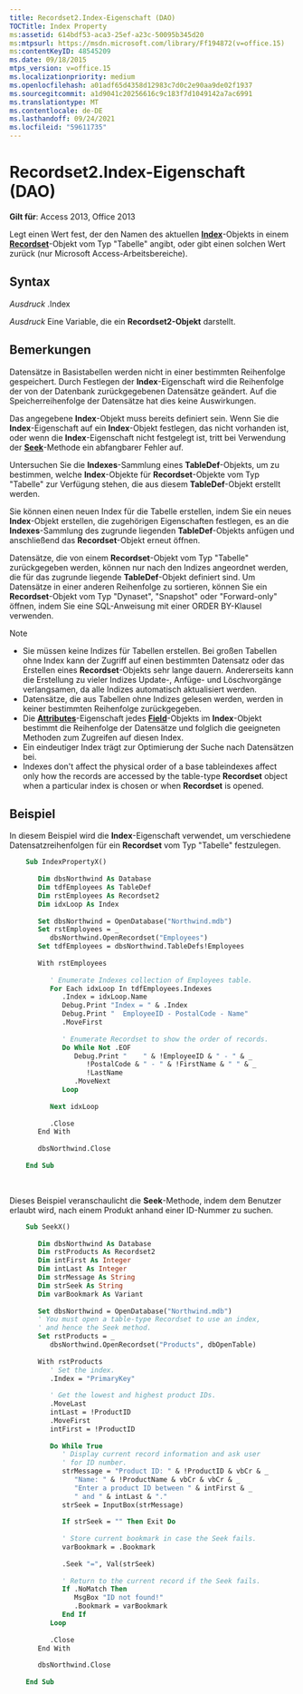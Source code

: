 ```yaml
---
title: Recordset2.Index-Eigenschaft (DAO)
TOCTitle: Index Property
ms:assetid: 614bdf53-aca3-25ef-a23c-50095b345d20
ms:mtpsurl: https://msdn.microsoft.com/library/Ff194872(v=office.15)
ms:contentKeyID: 48545209
ms.date: 09/18/2015
mtps_version: v=office.15
ms.localizationpriority: medium
ms.openlocfilehash: a01adf65d4358d12983c7d0c2e90aa9de02f1937
ms.sourcegitcommit: a1d9041c20256616c9c183f7d1049142a7ac6991
ms.translationtype: MT
ms.contentlocale: de-DE
ms.lasthandoff: 09/24/2021
ms.locfileid: "59611735"
---
```

# <a name="recordset2index-property-dao"></a>Recordset2.Index-Eigenschaft (DAO)

**Gilt für**: Access 2013, Office 2013

Legt einen Wert fest, der den Namen des aktuellen **[Index](index-object-dao.md)**-Objekts in einem **[Recordset](recordset-object-dao.md)**-Objekt vom Typ "Tabelle" angibt, oder gibt einen solchen Wert zurück (nur Microsoft Access-Arbeitsbereiche).

## <a name="syntax"></a>Syntax

*Ausdruck* .Index

*Ausdruck* Eine Variable, die ein **Recordset2-Objekt** darstellt.

## <a name="remarks"></a>Bemerkungen

Datensätze in Basistabellen werden nicht in einer bestimmten Reihenfolge gespeichert. Durch Festlegen der **Index**-Eigenschaft wird die Reihenfolge der von der Datenbank zurückgegebenen Datensätze geändert. Auf die Speicherreihenfolge der Datensätze hat dies keine Auswirkungen.

Das angegebene **Index**-Objekt muss bereits definiert sein. Wenn Sie die **Index**-Eigenschaft auf ein **Index**-Objekt festlegen, das nicht vorhanden ist, oder wenn die **Index**-Eigenschaft nicht festgelegt ist, tritt bei Verwendung der **[Seek](recordset2-seek-method-dao.md)**-Methode ein abfangbarer Fehler auf.

Untersuchen Sie die **Indexes**-Sammlung eines **TableDef**-Objekts, um zu bestimmen, welche **Index**-Objekte für **Recordset**-Objekte vom Typ "Tabelle" zur Verfügung stehen, die aus diesem **TableDef**-Objekt erstellt werden.

Sie können einen neuen Index für die Tabelle erstellen, indem Sie ein neues **Index**-Objekt erstellen, die zugehörigen Eigenschaften festlegen, es an die **Indexes**-Sammlung des zugrunde liegenden **TableDef**-Objekts anfügen und anschließend das **Recordset**-Objekt erneut öffnen.

Datensätze, die von einem **Recordset**-Objekt vom Typ "Tabelle" zurückgegeben werden, können nur nach den Indizes angeordnet werden, die für das zugrunde liegende **TableDef**-Objekt definiert sind. Um Datensätze in einer anderen Reihenfolge zu sortieren, können Sie ein **Recordset**-Objekt vom Typ "Dynaset", "Snapshot" oder "Forward-only" öffnen, indem Sie eine SQL-Anweisung mit einer ORDER BY-Klausel verwenden.

> [!NOTE]
> - Sie müssen keine Indizes für Tabellen erstellen. Bei großen Tabellen ohne Index kann der Zugriff auf einen bestimmten Datensatz oder das Erstellen eines **Recordset**-Objekts sehr lange dauern. Andererseits kann die Erstellung zu vieler Indizes Update-, Anfüge- und Löschvorgänge verlangsamen, da alle Indizes automatisch aktualisiert werden.
> - Datensätze, die aus Tabellen ohne Indizes gelesen werden, werden in keiner bestimmten Reihenfolge zurückgegeben.
> - Die **[Attributes](field-attributes-property-dao.md)**-Eigenschaft jedes **[Field](field-object-dao.md)**-Objekts im **Index**-Objekt bestimmt die Reihenfolge der Datensätze und folglich die geeigneten Methoden zum Zugreifen auf diesen Index.
> - Ein eindeutiger Index trägt zur Optimierung der Suche nach Datensätzen bei.
> - Indexes don't affect the physical order of a base tableindexes affect only how the records are accessed by the table-type **Recordset** object when a particular index is chosen or when **Recordset** is opened.

## <a name="example"></a>Beispiel

In diesem Beispiel wird die **Index**-Eigenschaft verwendet, um verschiedene Datensatzreihenfolgen für ein **Recordset** vom Typ "Tabelle" festzulegen.

```vb
    Sub IndexPropertyX() 
     
       Dim dbsNorthwind As Database 
       Dim tdfEmployees As TableDef 
       Dim rstEmployees As Recordset2 
       Dim idxLoop As Index 
     
       Set dbsNorthwind = OpenDatabase("Northwind.mdb") 
       Set rstEmployees = _ 
          dbsNorthwind.OpenRecordset("Employees") 
       Set tdfEmployees = dbsNorthwind.TableDefs!Employees 
     
       With rstEmployees 
     
          ' Enumerate Indexes collection of Employees table. 
          For Each idxLoop In tdfEmployees.Indexes 
             .Index = idxLoop.Name 
             Debug.Print "Index = " & .Index 
             Debug.Print "  EmployeeID - PostalCode - Name" 
             .MoveFirst 
     
             ' Enumerate Recordset to show the order of records. 
             Do While Not .EOF 
                Debug.Print "    " & !EmployeeID & " - " & _ 
                   !PostalCode & " - " & !FirstName & " " & _ 
                   !LastName 
                .MoveNext 
             Loop 
     
          Next idxLoop 
     
          .Close 
       End With 
     
       dbsNorthwind.Close 
     
    End Sub 
```

<br/>

Dieses Beispiel veranschaulicht die **Seek**-Methode, indem dem Benutzer erlaubt wird, nach einem Produkt anhand einer ID-Nummer zu suchen.

```vb
    Sub SeekX() 
     
       Dim dbsNorthwind As Database 
       Dim rstProducts As Recordset2 
       Dim intFirst As Integer 
       Dim intLast As Integer 
       Dim strMessage As String 
       Dim strSeek As String 
       Dim varBookmark As Variant 
     
       Set dbsNorthwind = OpenDatabase("Northwind.mdb") 
       ' You must open a table-type Recordset to use an index,  
       ' and hence the Seek method. 
       Set rstProducts = _ 
          dbsNorthwind.OpenRecordset("Products", dbOpenTable) 
     
       With rstProducts 
          ' Set the index. 
          .Index = "PrimaryKey" 
     
          ' Get the lowest and highest product IDs. 
          .MoveLast 
          intLast = !ProductID 
          .MoveFirst 
          intFirst = !ProductID 
     
          Do While True 
             ' Display current record information and ask user  
             ' for ID number. 
             strMessage = "Product ID: " & !ProductID & vbCr & _ 
                "Name: " & !ProductName & vbCr & vbCr & _ 
                "Enter a product ID between " & intFirst & _ 
                " and " & intLast & "." 
             strSeek = InputBox(strMessage) 
     
             If strSeek = "" Then Exit Do 
     
             ' Store current bookmark in case the Seek fails. 
             varBookmark = .Bookmark 
     
             .Seek "=", Val(strSeek) 
     
             ' Return to the current record if the Seek fails. 
             If .NoMatch Then 
                MsgBox "ID not found!" 
                .Bookmark = varBookmark 
             End If 
          Loop 
     
          .Close 
       End With 
     
       dbsNorthwind.Close 
     
    End Sub
```

